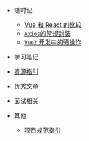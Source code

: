 
- 随时记
  - [Vue 和 React 的比较](blog/vue)
  - [`Axios`的常规封装](blog/axios)
  - [`Vue2` 开发中的骚操作](blog/vue2)

- 学习笔记

- [资源指引](resources/)

- 优秀文章

- 面试相关

- 其他
  - [项目规范指引](other)
